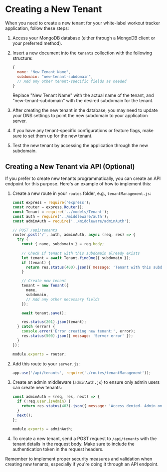 # Creating a New Tenant

When you need to create a new tenant for your white-label workout tracker application, follow these steps:

1. Access your MongoDB database (either through a MongoDB client or your preferred method).

2. Insert a new document into the `tenants` collection with the following structure:

   ```javascript
   {
     name: "New Tenant Name",
     subdomain: "new-tenant-subdomain",
     // Add any other tenant-specific fields as needed
   }
   ```

   Replace "New Tenant Name" with the actual name of the tenant, and "new-tenant-subdomain" with the desired subdomain for the tenant.

3. After creating the new tenant in the database, you may need to update your DNS settings to point the new subdomain to your application server.

4. If you have any tenant-specific configurations or feature flags, make sure to set them up for the new tenant.

5. Test the new tenant by accessing the application through the new subdomain.

## Creating a New Tenant via API (Optional)

If you prefer to create new tenants programmatically, you can create an API endpoint for this purpose. Here's an example of how to implement this:

1. Create a new route in your `routes` folder, e.g., `tenantManagement.js`:

   ```javascript
   const express = require('express');
   const router = express.Router();
   const Tenant = require('../models/Tenant');
   const auth = require('../middleware/auth');
   const adminAuth = require('../middleware/adminAuth');

   // POST /api/tenants
   router.post('/', auth, adminAuth, async (req, res) => {
     try {
       const { name, subdomain } = req.body;
       
       // Check if tenant with this subdomain already exists
       let tenant = await Tenant.findOne({ subdomain });
       if (tenant) {
         return res.status(400).json({ message: 'Tenant with this subdomain already exists' });
       }

       // Create new tenant
       tenant = new Tenant({
         name,
         subdomain,
         // Add any other necessary fields
       });

       await tenant.save();

       res.status(201).json(tenant);
     } catch (error) {
       console.error('Error creating new tenant:', error);
       res.status(500).json({ message: 'Server error' });
     }
   });

   module.exports = router;
   ```

2. Add this route to your `server.js`:

   ```javascript
   app.use('/api/tenants', require('./routes/tenantManagement'));
   ```

3. Create an admin middleware (`adminAuth.js`) to ensure only admin users can create new tenants:

   ```javascript
   const adminAuth = (req, res, next) => {
     if (!req.user.isAdmin) {
       return res.status(403).json({ message: 'Access denied. Admin only.' });
     }
     next();
   };

   module.exports = adminAuth;
   ```

4. To create a new tenant, send a POST request to `/api/tenants` with the tenant details in the request body. Make sure to include the authentication token in the request headers.

Remember to implement proper security measures and validation when creating new tenants, especially if you're doing it through an API endpoint.